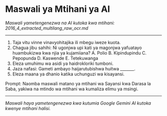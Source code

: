 # Maswali ya Mtihani ya AI
*Maswali yametengenezwa na AI kutoka kwa mtihani: 2016_4_extracted_multilang_raw_ocr.md*

---

1.  Taja vitu vinne vinavyohitajika ili mbegu iweze kuota.
2.  Chagua jibu sahihi: Ni ugonjwa upi kati ya magonjwa yafuatayo huambukizwa kwa njia ya kujamiiana? A. Polio B. Kipindupindu C. Pepopunda D. Kaswende E. Tetekuwanga
3.  Eleza umuhimu wa asidi ya haidrokloriki tumboni.
4.  Jaza nafasi: Gameti ambayo haijarutubishwa huitwa _______.
5.  Eleza maana ya dhanio katika uchunguzi wa kisayansi.

Prompt: Naomba maswali matano ya mtihani wa Sayansi kwa Darasa la Saba, yakiwa na mtindo wa mtihani wa kumaliza elimu ya msingi.

---
*Maswali haya yametengenezwa kwa kutumia Google Gemini AI kutoka kwenye mtihani halisi.*
